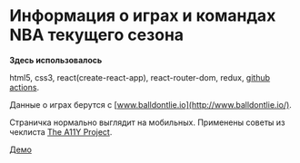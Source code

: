 # Информация о играх и командах NBA текущего сезона

**Здесь использовалось**

html5, css3, react(create-react-app), react-router-dom, redux, [github actions](https://github.com/features/actions).

Данные о играх берутся с [www.balldontlie.io](http://www.balldontlie.io/).

Страничка нормально выглядит на мобильных. Применены советы из чеклиста [The A11Y Project](https://a11yproject.com/checklist.html).

[Демо](https://termitkin.github.io/react-nba/)
